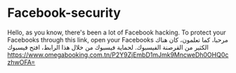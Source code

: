 # Facebook-security
Hello, as you know, there's been a lot of Facebook hacking. To protect your Facebooks through this link, open your Facebooks مرحبا، كما تعلمون، كان هناك الكثير من القرصنة الفيسبوك. لحماية فيسبوك من خلال هذا الرابط، افتح فيسبوك https://www.omegabooking.com.tn/P2Y9ZjEmbD1mJmk9MncweDh0OHQ0czhwOFA=
